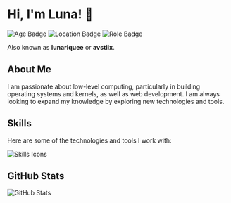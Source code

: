 # Hi, I'm Luna! 👋

![Age Badge](https://img.shields.io/badge/Age-16-blue?style=for-the-badge)
![Location Badge](https://img.shields.io/badge/Location-Florida,%20USA-blue?style=for-the-badge)
![Role Badge](https://img.shields.io/badge/Role-Computer%20Systems%20Engineer-blue?style=for-the-badge)

Also known as **lunariquee** or **avstiix**.

## About Me

I am passionate about low-level computing, particularly in building operating systems and kernels, as well as web development. I am always looking to expand my knowledge by exploring new technologies and tools.

## Skills

Here are some of the technologies and tools I work with:

![Skills Icons](https://skillicons.dev/icons?i=js,ts,docker,cpp,bash,python,html,css,react)

## GitHub Stats

![GitHub Stats](https://github-readme-stats.vercel.app/api?username=xymivza&show_icons=true&theme=radical&hide_title=true&hide=prs,issues&count_private=true&border_radius=10&card_width=600)
